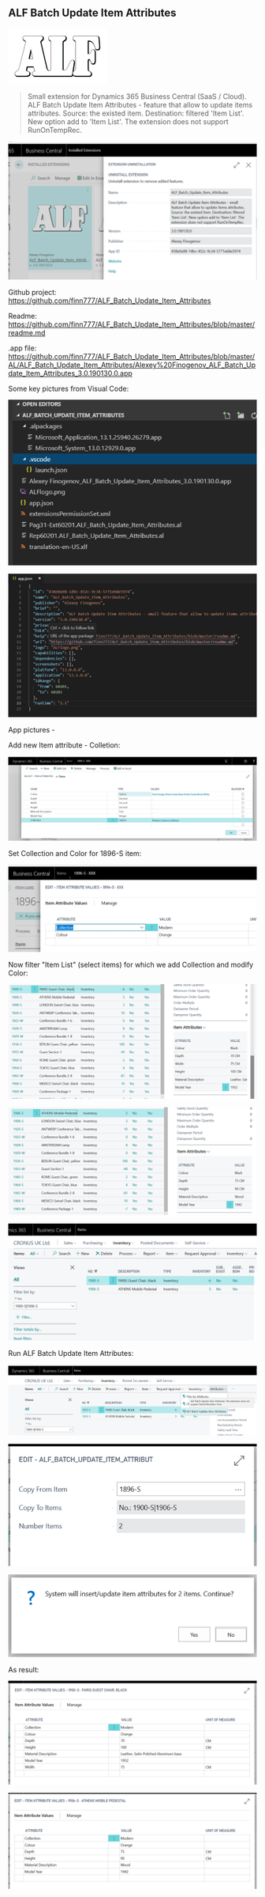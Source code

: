 ## ALF Batch Update Item Attributes
![](media/ALFlogo.png)
> Small extension for Dynamics 365 Business Central (SaaS / Cloud).
> ALF Batch Update Item Attributes - feature that allow to update items attributes. Source: the existed item. Destination: filtered 'Item List'. New option add to 'Item List'. The extension does not support RunOnTempRec.

![](media/ALFUpdateItemAttributes00.png)

Github project: <https://github.com/finn777/ALF_Batch_Update_Item_Attributes>
 
Readme: <https://github.com/finn777/ALF_Batch_Update_Item_Attributes/blob/master/readme.md>
 
.app file:  <https://github.com/finn777/ALF_Batch_Update_Item_Attributes/blob/master/AL/ALF_Batch_Update_Item_Attributes/Alexey%20Finogenov_ALF_Batch_Update_Item_Attributes_3.0.190130.0.app>

Some key pictures from Visual Code:

![](media/ALFUpdateItemAttributes01.png)

![](media/ALFUpdateItemAttributes02.png)

App pictures -

Add new Item attribute - Colletion:

![](media/ALFUpdateItemAttributes03.png)

Set Collection and Color for 1896-S item:

![](media/ALFUpdateItemAttributes04.png)

Now filter "Item List" (select items) for which we add Collection and modify Color:

![](media/ALFUpdateItemAttributes05.png)

![](media/ALFUpdateItemAttributes06.png)

![](media/ALFUpdateItemAttributes07.png)

Run ALF Batch Update Item Attributes:

![](media/ALFUpdateItemAttributes08.png)

![](media/ALFUpdateItemAttributes09.png)

![](media/ALFUpdateItemAttributes10.png)

As result:

![](media/ALFUpdateItemAttributes11.png)

![](media/ALFUpdateItemAttributes12.png)

